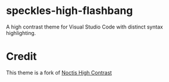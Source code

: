 # speckles-high-flashbang

A high contrast theme for Visual Studio Code with distinct syntax highlighting.

# Credit

This theme is a fork of [Noctis High Contrast](https://github.com/KamenKolev/noctis-hc)
